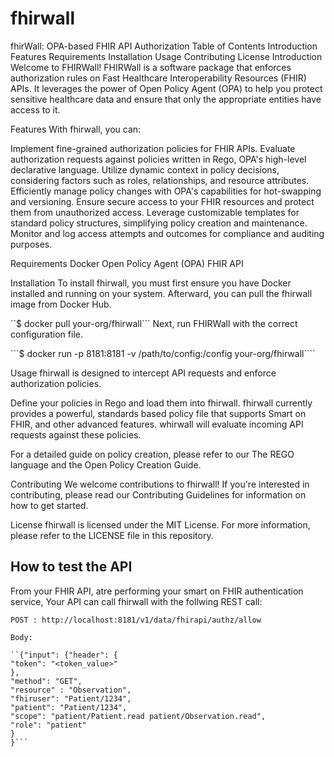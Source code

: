 # fhirwall
fhirWall: OPA-based FHIR API Authorization
Table of Contents
Introduction
Features
Requirements
Installation
Usage
Contributing
License
Introduction
Welcome to FHIRWall! FHIRWall is a software package that enforces authorization rules on Fast Healthcare Interoperability Resources (FHIR) APIs. It leverages the power of Open Policy Agent (OPA) to help you protect sensitive healthcare data and ensure that only the appropriate entities have access to it.

Features
With fhirwall, you can:

Implement fine-grained authorization policies for FHIR APIs.
Evaluate authorization requests against policies written in Rego, OPA's high-level declarative language.
Utilize dynamic context in policy decisions, considering factors such as roles, relationships, and resource attributes.
Efficiently manage policy changes with OPA's capabilities for hot-swapping and versioning.
Ensure secure access to your FHIR resources and protect them from unauthorized access.
Leverage customizable templates for standard policy structures, simplifying policy creation and maintenance.
Monitor and log access attempts and outcomes for compliance and auditing purposes.

Requirements
Docker
Open Policy Agent (OPA)
FHIR API

Installation
To install fhirwall, you must first ensure you have Docker installed and running on your system. Afterward, you can pull the fhirwall image from Docker Hub.

``$ docker pull your-org/fhirwall```
Next, run FHIRWall with the correct configuration file.

```$ docker run -p 8181:8181 -v /path/to/config:/config your-org/fhirwall````

Usage
fhirwall is designed to intercept API requests and enforce authorization policies.

Define your policies in Rego and load them into fhirwall.  fhirwall currently provides a powerful, standards based policy file that supports Smart on FHIR, and other advanced features. 
whirwall will evaluate incoming API requests against these policies.

For a detailed guide on policy creation, please refer to our The REGO language and the Open Policy Creation Guide.

Contributing
We welcome contributions to fhirwall! If you're interested in contributing, please read our Contributing Guidelines for information on how to get started.

License
fhirwall is licensed under the MIT License. For more information, please refer to the LICENSE file in this repository.

## How to test the API
From your FHIR API, atre performing your smart on FHIR authentication service, Your API can call fhirwall with the follwing REST call: 
```
POST : http://localhost:8181/v1/data/fhirapi/authz/allow

Body:

``{"input": {"header": {
"token": "<token_value>"
},
"method": "GET",
"resource" : "Observation",
"fhiruser": "Patient/1234",
"patient": "Patient/1234",
"scope": "patient/Patient.read patient/Observation.read",
"role": "patient"
}
}```



